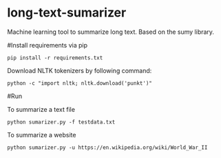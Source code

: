 # long-text-sumarizer
Machine learning tool to summarize long text.
Based on the sumy library.

#Install requirements via pip

```
pip install -r requirements.txt
```

Download NLTK tokenizers by following command:

```
python -c "import nltk; nltk.download('punkt')"
```

#Run


To summarize a text file
```
python sumarizer.py -f testdata.txt
```


To summarize a website
```
python sumarizer.py -u https://en.wikipedia.org/wiki/World_War_II
```
